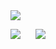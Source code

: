 <img src="https://capsule-render.vercel.app/api?type=waving&color=auto&height=200&section=header&text=Sioria's&nbsp;GitHub&fontSize=90" />
<br>

<img src="https://github-readme-stats.vercel.app/api?username=Sioria-Yu&show_icons=true&theme=radical"> <img src="https://github-readme-stats.vercel.app/api/top-langs/?username=Sioria-Yu&layout=compact&theme=radical" style="margin-left:20px">

